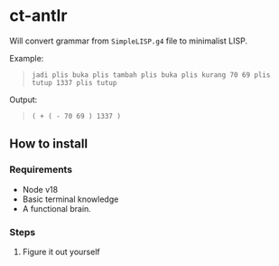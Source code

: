# ct-antlr

Will convert grammar from `SimpleLISP.g4` file to minimalist LISP.

Example: 
> `jadi plis buka plis tambah plis buka plis kurang 70 69 plis tutup 1337 plis tutup`

Output:
> `( + ( - 70 69 ) 1337 )`

## How to install

### Requirements

- Node v18
- Basic terminal knowledge
- A functional brain.

### Steps

1. Figure it out yourself